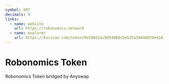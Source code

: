 ```yaml
---
symbol: XRT
decimals: 9
links:
  - name: website
    url: https://robonomics.network
  - name: explorer
    url: https://bscscan.com/token/0xC0A51ac9d548BdcDe53Fa59448029e41A39FEB20
---
```


# Robonomics Token

Robonomics Token bridged by Anyswap
